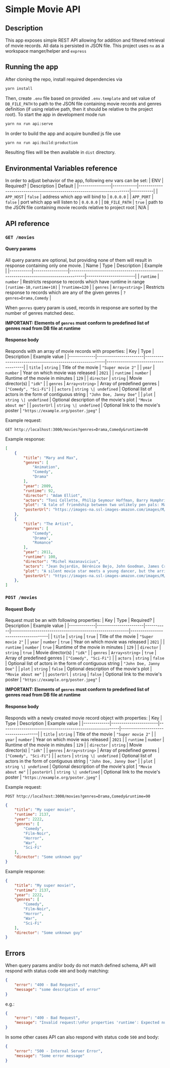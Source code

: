 # Simple Movie API
## Description
This app exposes simple REST API allowing for addition and filtered retrieval of movie records. All data is persisted in JSON file.
This project uses `nx` as a workspace manger/helper and `express`
## Running the app
After cloning the repo, install required dependencies via
```sh
yarn install
```
Then, create `.env` file based on provided `.env.template` and set value of `DB_FILE_PATH` to path to the JSON file containing movie records and genres definition (if using relative path, then it should be relative to the project root).
To start the app in development mode run
```sh
yarn nx run api:serve
```

In order to build the app and acquire bundled js file use
```sh
yarn nx run api:build:production
```
Resulting files will be then available in `dist` directory.

## Environmental Variables reference
In order to adjust behavior of the app, following env vars can be set:
| ENV            | Required?  | Description                                                             | Default   |
|----------------|------------|-------------------------------------------------------------------------|-----------|
| `APP_HOST`     | `false`    | address which app will bind to                                          | `0.0.0.0` |
| `APP_PORT`     | `false`    | port which app will listen to                                           | `0.0.0.0` |
| `DB_FILE_PATH` | `true`     | path to the JSON file containing movie records relative to project root | N/A       |

## API reference
### `GET /movies`
#### Query params
All query params are optional, but providing none of them will result in response containing only one movie.
| Name      | Type            | Description                                                                         | Example                |
|-----------|-----------------|-------------------------------------------------------------------------------------|------------------------|
| `runtime` | `number`        | Restricts response to records which have runtime in range `[runtime-10,runtime+10]` | `?runtime=120`         |
| `genres`  | `Array<string>` | Restricts response to records which are any of the given genres                     | `?genres=Drama,Comedy` |

When `genres` query param is used, records in response are sorted by the number of genres matched desc.

**IMPORTANT: Elements of `genres` must conform to predefined list of genres read from DB file at runtime**

#### Response body
Responds with an array of movie records with properties:
| Key         | Type                  | Description                                              | Example value                       |
|-------------|-----------------------|----------------------------------------------------------|-------------------------------------|
| `title`     | `string`              | Title of the movie                                       | `"Super movie 2"`                   |
| `year`      | `number`              | Year on which movie was released                         | `2021`                              |
| `runtime`   | `number`              | Runtime of the movie in minutes                          | `129`                               |
| `director`  | `string`              | Movie director(s)                                        | `"idk"`                             |
| `genres`    | `Array<string>`       | Array of predefined genres                               | `["Comedy", "Sci-Fi"]`              |
| `actors`    | `string \| undefined` | Optional list of actors in the form of contiguous string | `"John Doe, Janny Doe"`             |
| `plot`      | `string \| undefined` | Optional description of the movie's plot                 | `"Movie about me"`                  |
| `posterUrl` | `string \| undefined` | Optional link to the movie's poster                      | `"https://example.org/poster.jpeg"` |

Example request:
```
GET http://localhost:3000/movies?genres=Drama,Comedy&runtime=90
```

Example response:
```json
[
	{
		"title": "Mary and Max",
		"genres": [
			"Animation",
			"Comedy",
			"Drama"
		],
		"year": 2009,
		"runtime": 92,
		"director": "Adam Elliot",
		"actors": "Toni Collette, Philip Seymour Hoffman, Barry Humphries, Eric Bana",
		"plot": "A tale of friendship between two unlikely pen pals: Mary, a lonely, eight-year-old girl living in the suburbs of Melbourne, and Max, a forty-four-year old, severely obese man living in New York.",
		"posterUrl": "https://images-na.ssl-images-amazon.com/images/M/MV5BMTQ1NDIyNTA1Nl5BMl5BanBnXkFtZTcwMjc2Njk3OA@@._V1_SX300.jpg"
	},
	{
		"title": "The Artist",
		"genres": [
			"Comedy",
			"Drama",
			"Romance"
		],
		"year": 2011,
		"runtime": 100,
		"director": "Michel Hazanavicius",
		"actors": "Jean Dujardin, Bérénice Bejo, John Goodman, James Cromwell",
		"plot": "A silent movie star meets a young dancer, but the arrival of talking pictures sends their careers in opposite directions.",
		"posterUrl": "https://images-na.ssl-images-amazon.com/images/M/MV5BMzk0NzQxMTM0OV5BMl5BanBnXkFtZTcwMzU4MDYyNQ@@._V1_SX300.jpg"
	},
]
```

### `POST /movies`
#### Request Body
Request must be an with following properties:
| Key         | Type                  | Required? | Description                                              | Example value                       |
|-------------|-----------------------|-----------|----------------------------------------------------------|-------------------------------------|
| `title`     | `string`              | `true`    | Title of the movie                                       | `"Super movie 2"`                   |
| `year`      | `number`              | `true`    | Year on which movie was released                         | `2021`                              |
| `runtime`   | `number`              | `true`    | Runtime of the movie in minutes                          | `129`                               |
| `director`  | `string`              | `true`    | Movie director(s)                                        | `"idk"`                             |
| `genres`    | `Array<string>`       | `true`    | Array of predefined genres                               | `["Comedy", "Sci-Fi"]`              |
| `actors`    | `string`              | `false`   | Optional list of actors in the form of contiguous string | `"John Doe, Janny Doe"`             |
| `plot`      | `string`              | `false`   | Optional description of the movie's plot                 | `"Movie about me"`                  |
| `posterUrl` | `string`              | `false`   | Optional link to the movie's poster                      | `"https://example.org/poster.jpeg"` |

**IMPORTANT: Elements of `genres` must conform to predefined list of genres read from DB file at runtime**

#### Response body
Responds with a newly created movie record object with properties:
| Key         | Type                  | Description                                              | Example value                       |
|-------------|-----------------------|----------------------------------------------------------|-------------------------------------|
| `title`     | `string`              | Title of the movie                                       | `"Super movie 2"`                   |
| `year`      | `number`              | Year on which movie was released                         | `2021`                              |
| `runtime`   | `number`              | Runtime of the movie in minutes                          | `129`                               |
| `director`  | `string`              | Movie director(s)                                        | `"idk"`                             |
| `genres`    | `Array<string>`       | Array of predefined genres                               | `["Comedy", "Sci-Fi"]`              |
| `actors`    | `string \| undefined` | Optional list of actors in the form of contiguous string | `"John Doe, Janny Doe"`             |
| `plot`      | `string \| undefined` | Optional description of the movie's plot                 | `"Movie about me"`                  |
| `posterUrl` | `string \| undefined` | Optional link to the movie's poster                      | `"https://example.org/poster.jpeg"` |

Example request:
```
POST http://localhost:3000/movies?genres=Drama,Comedy&runtime=90
```
```json
{
	"title": "My super movie!",
	"runtime": 2137,
	"year": 2222,
	"genres": [
		"Comedy",
		"Film-Noir",
		"Horror",
		"War",
		"Sci-Fi"
	],
	"director": "Some unknown guy"
}
```

Example response:
```json
{
	"title": "My super movie!",
	"runtime": 2137,
	"year": 2222,
	"genres": [
		"Comedy",
		"Film-Noir",
		"Horror",
		"War",
		"Sci-Fi"
	],
	"director": "Some unknown guy"
}
```
## Errors
When query params and/or body do not match defined schema, API will respond with status code `400` and body matching:
```json
{
	"error": "400 - Bad Request",
	"message": "some description of error"
}
```
e.g.:
```json
{
	"error": "400 - Bad Request",
	"message": "Invalid request:\nFor properties 'runtime': Expected number, received nan"
}
```

In some other cases API can also respond with status code `500` and body: 
```json
{
	"error": "500 - Internal Server Error",
	"message": "Some error message"
}
```

